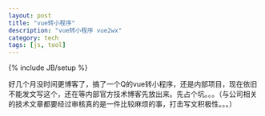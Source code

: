 ```yaml
---
layout: post
title: "vue转小程序"
description: "vue转小程序 vue2wx"
category: tech
tags: [js, tool]
---
```

{% include JB/setup %}

好几个月没时间更博客了，搞了一个Q的vue转小程序，还是内部项目，现在依旧不能发文写这个，还在等内部官方技术博客先放出来。先占个坑。。。（与公司相关的技术文章都要经过审核真的是一件比较麻烦的事，打击写文积极性。。。）